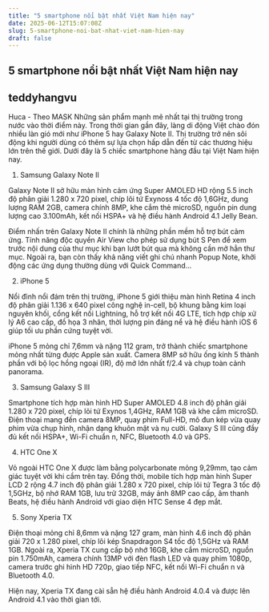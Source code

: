 ```yaml
---
title: "5 smartphone nổi bật nhất Việt Nam hiện nay"
date: 2025-06-12T15:07:08Z
slug: 5-smartphone-noi-bat-nhat-viet-nam-hien-nay
draft: false
---
```


## 5 smartphone nổi bật nhất Việt Nam hiện nay

## teddyhangvu

Huca - Theo MASK
Những sản phẩm mạnh mẽ nhất tại thị trường trong nước vào thời điểm này.
Trong thời gian gần đây, làng di động Việt chào đón nhiều làn gió mới như iPhone 5 hay Galaxy Note II. Thị trường trở nên sôi động khi người dùng có thêm sự lựa chọn hấp dẫn đến từ các thương hiệu lớn trên thế giới. Dưới đây là 5 chiếc smartphone hàng đầu tại Việt Nam hiện nay.
 
1. Samsung Galaxy Note II
 
Galaxy Note II sở hữu màn hình cảm ứng Super AMOLED HD rộng 5.5 inch độ phân giải 1.280 x 720 pixel, chíp lõi tứ Exynoss 4 tốc độ 1,6GHz, dung lượng RAM 2GB, camera chính 8MP, khe cắm thẻ microSD, nguồn pin dung lượng cao 3.100mAh, kết nối HSPA+ và hệ điều hành Android 4.1 Jelly Bean.
 
Điểm nhấn trên Galaxy Note II chính là những phần mềm hỗ trợ bút cảm ứng. Tính năng độc quyền Air View cho phép sử dụng bút S Pen để xem trước nội dung của thư mục khi bạn lướt bút qua mà không cần mở hẳn thư mục. Ngoài ra, bạn còn thấy khả năng viết ghi chú nhanh Popup Note, khởi động các ứng dụng thường dùng với Quick Command...
 

 
2. iPhone 5
 
 
Nổi đình nổi đám trên thị trường, iPhone 5 giới thiệu màn hình Retina 4 inch độ phân giải 1.136 x 640 pixel công nghệ in-cell, bộ khung bằng kim loại nguyên khối, cổng kết nối Lightning, hỗ trợ kết nối 4G LTE, tích hợp chíp xử lý A6 cao cấp, đồ họa 3 nhân, thời lượng pin đáng nể và hệ điều hành iOS 6 giúp tối ưu phần cứng tuyệt vời.
 
iPhone 5 mỏng chỉ 7,6mm và nặng 112 gram, trở thành chiếc smartphone mỏng nhất từng được Apple sản xuất. Camera 8MP sở hữu ống kính 5 thành phần với bộ lọc hồng ngoại (IR), độ mở lớn nhất f/2.4 và chụp toàn cảnh panorama.
 
 
 
3. Samsung Galaxy S III
 
 
 
 
Smartphone tích hợp màn hình HD Super AMOLED 4.8 inch độ phân giải 1.280 x 720 pixel, chíp lõi tứ Exynos 1,4GHz, RAM 1GB và khe cắm microSD. Điện thoại mang đến camera 8MP, quay phim Full-HD, mô đun kép vừa quay phim vừa chụp hình, nhận dạng khuôn mặt và nụ cười. Galaxy S III cũng đầy đủ kết nối HSPA+, Wi-Fi chuẩn n, NFC, Bluetooth 4.0 và GPS.
 
 
 
4. HTC One X
 
Vỏ ngoài HTC One X được làm bằng polycarbonate mỏng 9,29mm, tạo cảm giác tuyệt vời khi cầm trên tay. Đồng thời, mobile tích hợp màn hình Super LCD 2 rộng 4.7 inch độ phân giải 1.280 x 720 pixel, chíp lõi tứ  Tegra 3 tốc độ 1,5GHz, bộ nhớ RAM 1GB, lưu trữ 32GB, máy ảnh 8MP cao cấp, âm thanh Beats, hệ điều hành Android với giao diện HTC Sense 4 đẹp mắt.
 
 
 
5. Sony Xperia TX
 
Điện thoại mỏng chỉ 8,6mm và nặng 127 gram, màn hình 4.6 inch độ phân giải 720 x 1.280 pixel, chíp lõi kép Snapdragon S4 tốc độ 1,5GHz và RAM 1GB. 
Ngoài ra, Xperia TX cung cấp bộ nhớ 16GB, khe cắm microSD, nguồn pin 1.750mAh, camera chính 13MP với đèn flash LED và quay phim 1080p, camera trước ghi hình HD 720p, giao tiếp NFC, kết nối Wi-Fi chuẩn n và Bluetooth 4.0. 
 
Hiện nay, Xperia TX đang cài sẵn hệ điều hành Android 4.0.4 và được lên Android 4.1 vào thời gian tới.